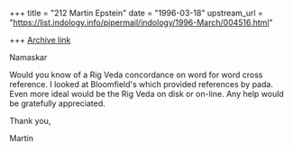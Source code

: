 +++
title = "212 Martin Epstein"
date = "1996-03-18"
upstream_url = "https://list.indology.info/pipermail/indology/1996-March/004516.html"

+++
[Archive link](https://list.indology.info/pipermail/indology/1996-March/004516.html)

Namaskar

Would you know of a Rig Veda concordance on word for word cross reference. I looked at Bloomfield's which provided references by pada. Even more ideal would be the Rig Veda on disk or on-line. Any help would be gratefully appreciated.

Thank you,

Martin





